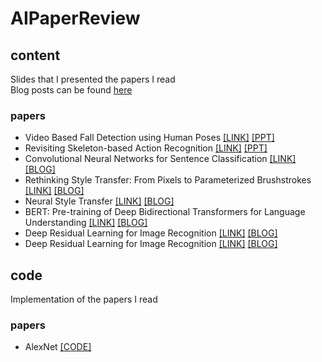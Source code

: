 # AIPaperReview
## content
Slides that I presented the papers I read <br>
Blog posts can be found [here](https://velog.io/@soyeong2/series/%EB%85%BC%EB%AC%B8%EC%9D%BD%EA%B8%B0) 

### papers
- Video Based Fall Detection using Human Poses [[LINK]](https://arxiv.org/abs/2107.14633) [[PPT]](https://github.com/soyeongsohn/AIPaperReview/blob/main/content/Video%20Based%20Fall%20Detection%20using%20Human%20Poses.pdf)
- Revisiting Skeleton-based Action Recognition [[LINK]](https://openaccess.thecvf.com/content/CVPR2022/papers/Duan_Revisiting_Skeleton-Based_Action_Recognition_CVPR_2022_paper.pdf) [[PPT]](https://github.com/soyeongsohn/AIPaperReview/blob/main/content/Revisiting%20Skeleton-based%20Action%20Recognition.pdf)
- Convolutional Neural Networks for Sentence Classification [[LINK]](https://arxiv.org/abs/1408.5882) [[BLOG]](https://velog.io/@soyeong2/Convolutional-Neural-Networks-for-Sentence-Classification-Yoon-Kim-2014)
- Rethinking Style Transfer: From Pixels to Parameterized Brushstrokes [[LINK]](https://openaccess.thecvf.com/content/CVPR2021/papers/Kotovenko_Rethinking_Style_Transfer_From_Pixels_to_Parameterized_Brushstrokes_CVPR_2021_paper.pdf) [[BLOG]](https://velog.io/@soyeong2/Rethinking-Style-Transfer-From-Pixels-to-Parameterized-Brushstrokes)
- Neural Style Transfer [[LINK]](https://www.cv-foundation.org/openaccess/content_cvpr_2016/papers/Gatys_Image_Style_Transfer_CVPR_2016_paper.pdf) [[BLOG]](https://velog.io/@soyeong2/Image-Style-Transfer-Using-Convolutional-Neural-Networks)
- BERT: Pre-training of Deep Bidirectional Transformers for Language Understanding [[LINK]](https://arxiv.org/abs/1810.04805) [[BLOG]](https://www.cv-foundation.org/openaccess/content_cvpr_2016/papers/Gatys_Image_Style_Transfer_CVPR_2016_paper.pdf)
- Deep Residual Learning for Image Recognition [[LINK]](https://www.cv-foundation.org/openaccess/content_cvpr_2016/papers/He_Deep_Residual_Learning_CVPR_2016_paper.pdf) [[BLOG]](https://velog.io/@soyeong2/CV-Deep-Residual-Learning-for-Image-Recognition-2015)
- Deep Residual Learning for Image Recognition [[LINK]](https://arxiv.org/pdf/1512.03385.pdf) [[BLOG]](https://velog.io/@soyeong2/CV-ImageNet-Classification-with-Deep-Convolutional-Neural-Networks-2012)


## code
Implementation of the papers I read

### papers
- AlexNet [[CODE]](https://github.com/soyeongsohn/AIPaperReview/blob/main/code/AlexNet(2012).ipynb)
